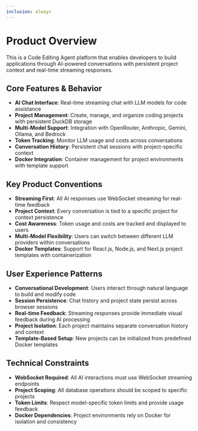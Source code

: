 ```yaml
---
inclusion: always
---
```


# Product Overview

This is a Code Editing Agent platform that enables developers to build applications through AI-powered conversations with persistent project context and real-time streaming responses.

## Core Features & Behavior
- **AI Chat Interface**: Real-time streaming chat with LLM models for code assistance
- **Project Management**: Create, manage, and organize coding projects with persistent DuckDB storage
- **Multi-Model Support**: Integration with OpenRouter, Anthropic, Gemini, Ollama, and Bedrock
- **Token Tracking**: Monitor LLM usage and costs across conversations
- **Conversation History**: Persistent chat sessions with project-specific context
- **Docker Integration**: Container management for project environments with template support

## Key Product Conventions
- **Streaming First**: All AI responses use WebSocket streaming for real-time feedback
- **Project Context**: Every conversation is tied to a specific project for context persistence
- **Cost Awareness**: Token usage and costs are tracked and displayed to users
- **Multi-Model Flexibility**: Users can switch between different LLM providers within conversations
- **Docker Templates**: Support for React.js, Node.js, and Next.js project templates with containerization

## User Experience Patterns
- **Conversational Development**: Users interact through natural language to build and modify code
- **Session Persistence**: Chat history and project state persist across browser sessions
- **Real-time Feedback**: Streaming responses provide immediate visual feedback during AI processing
- **Project Isolation**: Each project maintains separate conversation history and context
- **Template-Based Setup**: New projects can be initialized from predefined Docker templates

## Technical Constraints
- **WebSocket Required**: All AI interactions must use WebSocket streaming endpoints
- **Project Scoping**: All database operations should be scoped to specific projects
- **Token Limits**: Respect model-specific token limits and provide usage feedback
- **Docker Dependencies**: Project environments rely on Docker for isolation and consistency
